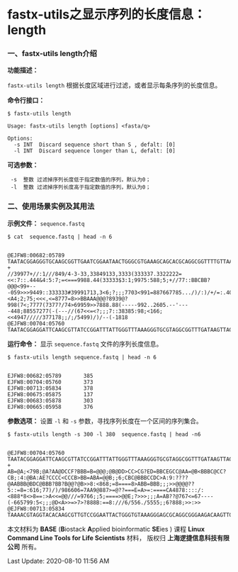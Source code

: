 # fastx-utils之显示序列的长度信息：length

### 一、fastx-utils length介绍

**功能描述：**

`fastx-utils length` 根据长度区域进行过滤，或者显示每条序列的长度信息。

**命令行接口：**

    $ fastx-utils length

    Usage: fastx-utils length [options] <fasta/q>

    Options:
      -s INT  Discard sequence short than S , defalt: [0]
      -l INT  Discard sequence longer than L, defalt: [0]

**可选参数：**

     -s  整数 过滤掉序列长度低于指定数值的序列，默认为0； 
     -l  整数 过滤掉序列长度高于指定数值的序列，默认为0；

### 二、使用场景实例及其用法


**示例文件：** `sequence.fastq`

    $ cat  sequence.fastq | head -n 6


    @EJFW8:00682:05789
    TAATACGGAGGGTGCAAGCGGTTGAATCGGAATAACTGGGCGTGAAAGCAGCACGCAGGCGGTTTTGTTAAGTCAGATGTGGAAATCCCCCGGGCTCAACCTGGGAACTGCATCTGATACTGGCAAGCTTGAGTCTCGTAGAGGGGGGTAGAATTCCAGGTGTAGCGGTGAAATGCGTAGAGATCTGGAGGAATACCGGTGGCGAAGGCGGCCCCCTGGACGAAGACTGACGCTCAGGTGCGAAAGCGTGGGGAGCAAACAGGATTAGATACCCTGGATACGTCCACGCCGTAAACGATGTCGACTTGGAGGTTGTGCCCTTGAGGCGTGGCTTCCGGAGCTAACGCGTTAAGTCGACCGCCTGGGGAGTACGGCCGCAAGGTTA
    +
    //39977+//:1///849/4-3-33,33849133,3333(333337.3322222=<<:7::.444&4:5:7;=<===9988.44(33333$3:1;9975:588;5;+//77::BBCBB?@@@<99+---059>>>9449::333333#39991713,3<6;?;;;7703<991=887667785.../)/:)/+/=:.404;:;<A4;2;75;<<<,<=8777=8>>BBAAA@@@?8939@?998(7<;7777(7377?/74>69959>>7888.88(-----992..2605.--'----448;88557277(-(---//(67<<=<?;;;7::38385:98;<166;<<4947/////377178;;/;/5499)/)/--(-1818
    @EJFW8:00704:05760
    TAATACGGAGGATTCAAGCGTTATCCGGATTTATTGGGTTTAAAGGGTGCGTAGGCGGTTTGATAAGTTAGAGGTGAAATTTCGGGGCTCAACCCTGAACGTGCCTCTAATACTGTTTAGCTAGAGAGTAGTTGCGGTAGGCGGAATGTATGGTGTAGCGGTGAAATGCTTAGAGATCATACAGAACACCGATTGCGAAGGCAGCTTACCAAACTATATCTGACGTTGAGGCACGAAAGCGTGGGGAGCAAACAGGATTAGATACCCGTGGTAGTCCACGCAGTAAACGATGATAACTCGTTGTCGGCGATAACACAGTCGGTGACTAAGCGAAAGCGATAAGTTATCACCTGGGAGTACGTTCGCAAGAATG


**运行命令：** 显示 `sequence.fastq` 文件的序列长度信息。

    $ fastx-utils length sequence.fastq | head -n 6


    EJFW8:00682:05789       385
    EJFW8:00704:05760       373
    EJFW8:00713:05834       378
    EJFW8:00675:05875       137
    EJFW8:00683:05878       303
    EJFW8:00665:05958       376

**参数选项：** 设置 `-l` 和  `-s`  参数，寻找序列长度在一个区间的序列集合。


    $ fastx-utils length -s 300 -l 380  sequence.fastq | head -n6


    @EJFW8:00704:05760
    TAATACGGAGGATTCAAGCGTTATCCGGATTTATTGGGTTTAAAGGGTGCGTAGGCGGTTTGATAAGTTAGAGGTGAAATTTCGGGGCTCAACCCTGAACGTGCCTCTAATACTGTTTAGCTAGAGAGTAGTTGCGGTAGGCGGAATGTATGGTGTAGCGGTGAAATGCTTAGAGATCATACAGAACACCGATTGCGAAGGCAGCTTACCAAACTATATCTGACGTTGAGGCACGAAAGCGTGGGGAGCAAACAGGATTAGATACCCGTGGTAGTCCACGCAGTAAACGATGATAACTCGTTGTCGGCGATAACACAGTCGGTGACTAAGCGAAAGCGATAAGTTATCACCTGGGAGTACGTTCGCAAGAATG
    +
    AB=@A;<79B;@A?AA@DCCF?BBB=B=@@@;@B@DD>CC>CG?ED=BBCEGCC@AA=@B<BBBC@CC?CB;:4:@BA:AE?CCCC<CCCB>BB=ABA=@@B;;6;CBC@BBBCCDC>A:9:????@AABBB@BDC@BBB?BB?B@@?@B>>8:<868;=8====8>ABB=BBB;;;>>@@@@??5::=8=:616;77)/)/986606=7AA9@887>=@??===E=A>=:====CA4878::::/:<888*8<>8==:>A<<=@@///=9766;;5;====>@@E;?>>>;;;A=AB??@767<=67----(-665799:5<;;;@D<A>>=>7>?888B:==8:///6/556./5555;;6?888;>>:>>
    @EJFW8:00713:05834
    TAAAACGTAGGTACACAAGCGTTGTCCGGAATTACTGGGTGTAAAGGGAGCGCAGGCGGGAAGACAAGTTGGAAGTGAAATCCATGGGCTCAACCCATGAACTGCTTTCAAAACTGTTTTTCTTGAGTAGTGCAGAGGTAGGCGGAATTCCCGGTGTAGCGGTGGAATGCGTAGATATCGGGAGGAACACCAGTGGCGAAGGCGGCCTACTGGGCACCAACTGACGCTGAGGCTCGAAAGTGTGGGTAGCAAACAGGATTAGATACCCTGGTAGTCCACACCGTAAACGATGATTACTAGGTGTTGGAGGATCGACCCCTTCAGTGCCGCAGTTAACACAATAAGTAATCCACCTGGGGAGTACGACCGCAAGGTTGA


本文材料为 **BASE** (**B**iostack **A**pplied bioinformatic **SE**ies ) 课程 **Linux Command Line Tools for Life Scientists** 材料， 版权归 **上海逻捷信息科技有限公司** 所有。

Last Update: 2020-08-10 11:56 AM

